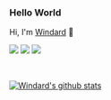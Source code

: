 ### Hello World
Hi, I'm [Windard](https://windard.com) 👋

<a link="/"><img src="https://img.shields.io/badge/age-24-blue">  </a>
<a link="/"><img src="https://img.shields.io/badge/focus-backend-brightgreen"></a>
<a link="/"><img src="https://img.shields.io/badge/living-shanghai-3c9"></a>

<br />

[![Windard's github stats](https://github-readme-stats.vercel.app/api?username=windard&show_icons=true)](https://github.com/windard)
